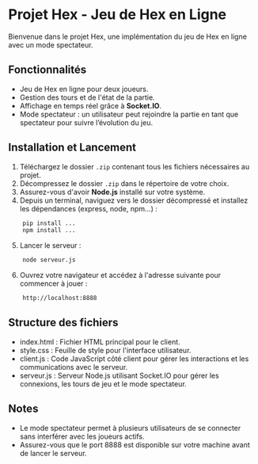 # Projet Hex - Jeu de Hex en Ligne

Bienvenue dans le projet Hex, une implémentation du jeu de Hex en ligne avec un mode spectateur.

## Fonctionnalités

- Jeu de Hex en ligne pour deux joueurs.
- Gestion des tours et de l'état de la partie.
- Affichage en temps réel grâce à **Socket.IO**.
- Mode spectateur : un utilisateur peut rejoindre la partie en tant que spectateur pour suivre l’évolution du jeu.

## Installation et Lancement

1. Téléchargez le dossier `.zip` contenant tous les fichiers nécessaires au projet.
2. Décompressez le dossier `.zip` dans le répertoire de votre choix.
3. Assurez-vous d'avoir **Node.js** installé sur votre système.
4. Depuis un terminal, naviguez vers le dossier décompressé et installez les dépendances (express, node, npm...) :

```bash
    pip install ...
    npm install ...
```

5. Lancer le serveur : 

```bash
    node serveur.js
```

6. Ouvrez votre navigateur et accédez à l'adresse suivante pour commencer à jouer :

```bash
    http://localhost:8888
```

## Structure des fichiers

- index.html : Fichier HTML principal pour le client.
- style.css : Feuille de style pour l'interface utilisateur.
- client.js : Code JavaScript côté client pour gérer les interactions et les communications avec le serveur.
- serveur.js : Serveur Node.js utilisant Socket.IO pour gérer les connexions, les tours de jeu et le mode spectateur.

## Notes

- Le mode spectateur permet à plusieurs utilisateurs de se connecter sans interférer avec les joueurs actifs.
- Assurez-vous que le port 8888 est disponible sur votre machine avant de lancer le serveur.
